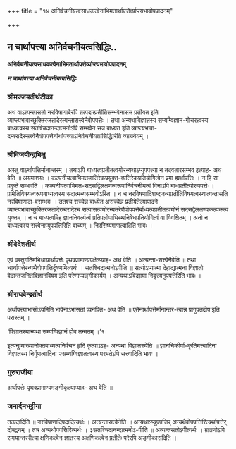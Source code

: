 +++
title = "१४ अनिर्वचनीयत्वसाधकत्वेनाभिमतार्थापत्तेर्व्याप्त्यभावोपपादनम्"

+++


## न चार्थापत्त्या अनिर्वचनीयत्वसिद्धिः..

**अनिर्वचनीयत्वसाधकत्वेनाभिमतार्थापत्तेर्व्याप्त्यभावोपपादनम्**

***न चार्थापत्त्या अनिर्वचनीयत्वसिद्धिः***

### **श्रीमज्जयतीर्थटीका**

अथ वाऽत्यन्तासतो नरविषाणादेरपि तत्पदात्प्रतीतिसम्भवेनासन्न प्रतीयत इति व्याप्त्यभावाच्छुक्तिरजतादेरत्यन्तासत्त्वेनैवोपपत्तेः । तथा अन्यथाविज्ञातस्य सम्यग्विज्ञान-गोचरत्वस्य बाध्यत्वस्य सतश्चिदानन्दात्मनोऽपि सम्भवेन सन्न बाध्यत इति व्याप्त्यभावा-दम्बरादेस्सत्त्वेनैवोपपत्तेर्नार्थापत्त्याऽनिर्वचनीयतासिद्धिरिति व्याख्येयम् ।

### **श्रीविजयीन्द्रभिक्षु**

अस्तु वाऽर्थापत्तिर्मानान्तरम् । तथाऽपि बाध्यत्वप्रतीतत्वयोरन्यथाऽप्युपपत्त्या न तदवतारसम्भव इत्याह- अथ वेति ॥ अयमाशयः । कल्पनीयत्वाभिमतव्यतिरेकप्रयुक्त-व्यतिरेकप्रतियोगित्वेन प्रमा ह्यर्थापत्तिः । न हि सा प्रकृते सम्भवति । कल्पनीयत्वाभिमत-सदसद्विलक्षणत्वरूपानिर्वचनीयत्वं विनाऽपि बाधप्रतीत्योरुपपत्तेः । प्रमितिविषयत्वरूपबाध्यत्वस्य सदात्मन्यसम्भवोऽस्ति । न च नरविषणादिशब्दजन्यप्रतीतिविषयत्वस्यात्यन्तासति नरविषाणादा-वसम्भवः । ततश्च सच्चेन्न बाध्येत असच्चेन्न प्रतीयेतेत्यापादने व्याप्त्यभावाच्छुक्तिरजतादेरम्बरादेश्च सत्वासत्वयोरन्यतरेणैवोपपत्तेर्बाध्यत्वप्रतीतत्वयोर्न सदसद्वैलक्षण्यकल्पकत्वं युक्तम् । न च बाध्यत्वमिह ज्ञाननिवर्त्यत्वं प्रतिपन्नोपाधिस्थनिषेधप्रतियोगित्वं वा विवक्षितम् । अतो न बाध्यत्वस्य सत्त्वेनाप्युपपत्तिरिति वाच्यम् । निरसिष्यमाणत्वादिति भावः ।

### **श्रीवेदेशतीर्थ**

एवं वस्तुगतिमभिधायार्थापत्तेः पृथक्प्रामाण्यपक्षेऽप्याह- अथ वेति ॥ अत्यन्ता-सत्त्वेनैवेति ॥ तथा चार्थापत्तेरन्यथैवोपपत्तिर्दूषणमित्यर्थः । सतश्चिदात्मनोऽपीति ॥ सत्योऽप्यात्मा देहाद्यात्मना विज्ञातो वेदान्तजनितविज्ञानविषय इति परेणाप्यङ्गीकार्यम् । अन्यथाऽविद्याया निवृत्त्यनुपपत्तेरिति भावः ।

### **श्रीराघवेन्द्रतीर्थ**

अर्थापत्त्याभासोऽयमिति भावेनाऽभासतां व्यनक्ति- अथ वेति ॥ एतेनार्थापत्तेर्मानान्तर-त्वान्न प्रागुक्तदोष इति परास्तम् ।

‘विज्ञातस्यान्यथा सम्यग्विज्ञानं ह्येव तन्मतम् ।’१

इत्यनुव्याख्यानोक्तबाध्यत्वनिर्वचनं हृदि कृत्वाऽऽह- अन्यथा विज्ञातस्येति ॥ ज्ञानचिकीर्षा-कृतिमत्त्वादिना विज्ञातस्य निर्गुणत्वादिना २सम्यग्विज्ञातत्वस्य परमतेऽपि सत्त्वादिति भावः ।

### **गुरुराजीया**

अर्थापत्तेः पृथक्प्रामाण्यमङ्गीकृत्याप्याह- अथ वेति ॥

### **जनार्दनभट्टीया**

तत्पदादिति ॥ नरविषाणादिपदादित्यर्थः । अत्यन्तासत्वेनेति ॥ अन्यथाऽप्युपपत्तिर् अन्यथैवोपपत्तिरित्यर्थापत्तेर् दोषद्वयम् । तत्र अन्यथोपपत्तिरित्यर्थः । ३सतश्चिदानन्दात्मनोऽ-पीति ॥ अत्यन्तसतोऽपीत्यर्थः । ब्रह्मणोऽपि समयान्तररीत्या क्षणिकत्वेन ज्ञातस्य अक्षणिकत्वेन प्रतीतेः परैरपि अङ्गीकारादिति ।

